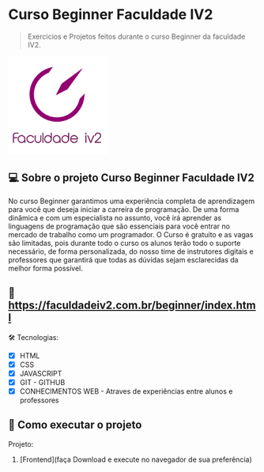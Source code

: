 # Curso Beginner Faculdade IV2
> Exercicios e Projetos feitos durante o curso Beginner da faculdade IV2.

<img src="logo2-sem-fundo-frase.png" width="200" height="200" alt="Logo Faculdade IV2" />

## 💻 Sobre o projeto Curso Beginner Faculdade IV2

No curso Beginner garantimos uma experiência completa de aprendizagem para você que deseja iniciar a carreira de programação. De uma forma dinâmica e com um especialista no assunto, você irá aprender as linguagens de programação que são essenciais para você entrar no mercado de trabalho como um programador. O Curso é gratuito e as vagas são limitadas, pois durante todo o curso os alunos terão todo o suporte necessário, de forma personalizada, do nosso time de instrutores digitais e professores que garantirá que todas as dúvidas sejam esclarecidas da melhor forma possível.

## 📝 https://faculdadeiv2.com.br/beginner/index.html


🛠 Tecnologias:
- [x] HTML
- [x] CSS
- [x] JAVASCRIPT
- [x] GIT - GITHUB
- [x] CONHECIMENTOS WEB - Atraves de experiências entre alunos e professores

## 🚀 Como executar o projeto

Projeto:
1. [Frontend](faça Download e execute no navegador de sua preferência)